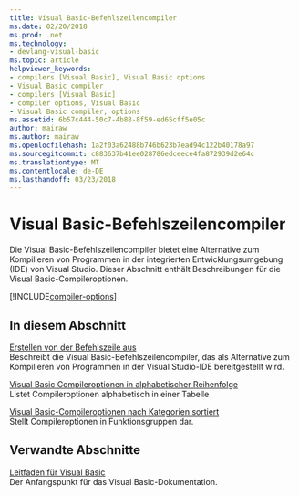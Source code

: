 ```yaml
---
title: Visual Basic-Befehlszeilencompiler
ms.date: 02/20/2018
ms.prod: .net
ms.technology:
- devlang-visual-basic
ms.topic: article
helpviewer_keywords:
- compilers [Visual Basic], Visual Basic options
- Visual Basic compiler
- compilers [Visual Basic]
- compiler options, Visual Basic
- Visual Basic compiler, options
ms.assetid: 6b57c444-50c7-4b88-8f59-ed65cff5e05c
author: mairaw
ms.author: mairaw
ms.openlocfilehash: 1a2f03a62488b746b623b7ead94c122b40178a97
ms.sourcegitcommit: c883637b41ee028786edceece4fa872939d2e64c
ms.translationtype: MT
ms.contentlocale: de-DE
ms.lasthandoff: 03/23/2018
---
```

# <a name="visual-basic-command-line-compiler"></a>Visual Basic-Befehlszeilencompiler

Die Visual Basic-Befehlszeilencompiler bietet eine Alternative zum Kompilieren von Programmen in der integrierten Entwicklungsumgebung (IDE) von Visual Studio. Dieser Abschnitt enthält Beschreibungen für die Visual Basic-Compileroptionen.

[!INCLUDE[compiler-options](~/includes/compiler-options.md)]
  
## <a name="in-this-section"></a>In diesem Abschnitt

[Erstellen von der Befehlszeile aus](../../../visual-basic/reference/command-line-compiler/building-from-the-command-line.md)  
Beschreibt die Visual Basic-Befehlszeilencompiler, das als Alternative zum Kompilieren von Programmen in der Visual Studio-IDE bereitgestellt wird.

[Visual Basic Compileroptionen in alphabetischer Reihenfolge](../../../visual-basic/reference/command-line-compiler/compiler-options-listed-alphabetically.md)  
Listet Compileroptionen alphabetisch in einer Tabelle

[Visual Basic-Compileroptionen nach Kategorien sortiert](../../../visual-basic/reference/command-line-compiler/compiler-options-listed-by-category.md)  
Stellt Compileroptionen in Funktionsgruppen dar.
  
## <a name="related-sections"></a>Verwandte Abschnitte

[Leitfaden für Visual Basic](../../index.md)  
Der Anfangspunkt für das Visual Basic-Dokumentation.
